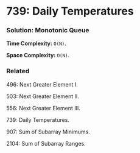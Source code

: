 # 739: Daily Temperatures

### Solution: Monotonic Queue
**Time Complexity:** `O(N)`.

**Space Complexity:** `O(N)`.

### Related
496: Next Greater Element I.

503: Next Greater Element II.

556: Next Greater Element III.

739: Daily Temperatures.

907: Sum of Subarray Minimums.

2104: Sum of Subarray Ranges.
